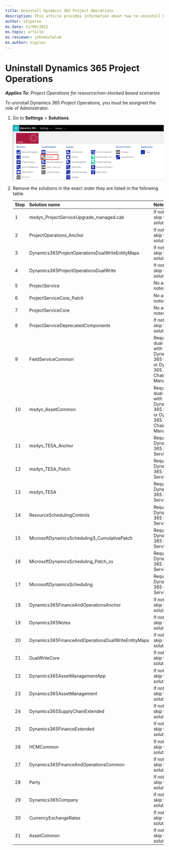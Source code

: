```yaml
---
title: Uninstall Dynamics 365 Project Operations 
description: This article provides information about how to uninstall Dynamics 365 Project Operations.
author: stsporen
ms.date: 11/09/2021
ms.topic: article
ms.reviewer: johnmichalak
ms.author: sigitac
---
```


# Uninstall Dynamics 365 Project Operations 

_**Applies To:** Project Operations for resource/non-stocked based scenarios_

To uninstall Dynamics 365 Project Operations, you must be assigned the role of Administrator.

1. Go to **Settings** > **Solutions**.

    ![Settings page.](./media/uninstall-proj-ops-solutions.png)
  
2. Remove the solutions in the exact order they are listed in the following table. 

    | Step | Solution   name                                    | Note                                                                                         |
    |------|----------------------------------------------------|----------------------------------------------------------------------------------------------|
    | 1 | msdyn_ProjectServiceUpgrade_managed.cab            | If not found, skip this solution.                                                            |
    | 2 | ProjectOperations_Anchor                           | If not found, skip this solution.                                                            |
    | 3 | Dynamics365ProjectOperationsDualWriteEntityMaps    | If not found, skip this solution.                                                            |
    | 4 | Dynamics365ProjectOperationsDualWrite              | If not found, skip this solution.                                                            |
    | 5 | ProjectService                                     | No additional notes.                                                                         |
    | 6 | ProjectServiceCore_Patch                           | No additional notes.                                                                         |
    | 7 | ProjectServiceCore                                 | No additional notes.                                                                         |
    | 8 | ProjectServiceDeprecatedComponents                 | If not found, skip this solution.                                                            |
    | 9 | FieldServiceCommon                                 | Required for dual-write with Dynamics 365 Finance or Dynamics 365 Supply Chain Management.   |
    | 10 | msdyn_AssetCommon                                  | Required for dual-write with Dynamics 365 Finance or Dynamics 365 Supply Chain Management.   |
    | 11 | msdyn_TESA_Anchor                                  | Required for Dynamics 365 Field Service.                                                     |
    | 12 | msdyn_TESA_Patch                                   | Required for Dynamics 365 Field Service.                                                     |
    | 13 | msdyn_TESA                                         | Required for Dynamics 365 Field Service.                                                     |
    | 14 | ResourceSchedulingControls                         | Required for Dynamics 365 Field Service.                                                     |
    | 15 | MicrosoftDynamicsScheduling3_CumulativePatch       | Required for Dynamics 365 Field Service.                                                     |
    | 16 | MicrosoftDynamicsScheduling_Patch_xx               | Required for Dynamics 365 Field Service.                                                     |
    | 17 | MicrosoftDynamicsScheduling                        | Required for Dynamics 365 Field Service.                                                     |
    | 18 | Dynamics365FinanceAndOperationsAnchor              | If not found, skip this solution.                                                            |
    | 19 | Dynamics365Notes                                   | If not found, skip this solution.                                                            |
    | 20 | Dynamics365FinanceAndOperationsDualWriteEntityMaps | If not found, skip this solution.                                                            |
    | 21 | DualWriteCore                                      | If not found, skip this solution.                                                            |
    | 22 | Dynamics365AssetManagementApp                      | If not found, skip this solution.                                                            |
    | 23 | Dynamics365AssetManagement                         | If not found, skip this solution.                                                            |
    | 24 | Dynamics365SupplyChainExtended                     | If not found, skip this solution.                                                            |
    | 25 | Dynamics365FinanceExtended                         | If not found, skip this solution.                                                            |
    | 26 | HCMCommon                                          | If not found, skip this solution.                                                            |
    | 27 | Dynamics365FinanceAndOperationsCommon              | If not found, skip this solution.                                                            |
    | 28 | Party                                              | If not found, skip this solution.                                                            |
    | 29 | Dynamics365Company                                 | If not found, skip this solution.                                                            |
    | 30 | CurrencyExchangeRates                              | If not found, skip this solution.                                                            |
    | 31 | AssetCommon                                        | If not found, skip this solution.                                                            |
